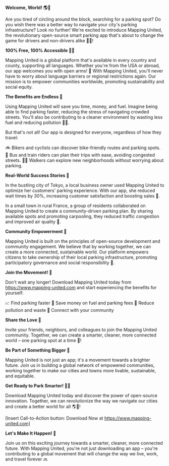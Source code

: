 **Welcome, World! 🌎💬**

Are you tired of circling around the block, searching for a parking spot? Do you wish there was a better way to navigate your city's parking infrastructure? Look no further! We're excited to introduce Mapping United, the revolutionary open-source smart parking app that's about to change the game for drivers and non-drivers alike 🚗👥!

**100% Free, 100% Accessible 💸🌟**

Mapping United is a global platform that's available in every country and county, supporting all languages. Whether you're from the USA or abroad, our app welcomes you with open arms! 🤗 With Mapping United, you'll never have to worry about language barriers or regional restrictions again. Our mission is to empower communities worldwide, promoting sustainability and social equity.

**The Benefits are Endless 🌈**

Using Mapping United will save you time, money, and fuel. Imagine being able to find parking faster, reducing the stress of navigating crowded streets. You'll also be contributing to a cleaner environment by wasting less fuel and reducing pollution 🌿💚.

But that's not all! Our app is designed for everyone, regardless of how they travel:

🚲 Bikers and cyclists can discover bike-friendly routes and parking spots.
🚌 Bus and train riders can plan their trips with ease, avoiding congested streets.
🏃‍♂️ Walkers can explore new neighborhoods without worrying about parking.

**Real-World Success Stories 🌆**

In the bustling city of Tokyo, a local business owner used Mapping United to optimize her customers' parking experience. With our app, she reduced wait times by 30%, increasing customer satisfaction and boosting sales 💸.

In a small town in rural France, a group of residents collaborated on Mapping United to create a community-driven parking plan. By sharing available spots and promoting carpooling, they reduced traffic congestion and improved air quality 🌿.

**Community Empowerment 🌟**

Mapping United is built on the principles of open-source development and community engagement. We believe that by working together, we can create a more connected, sustainable world. Our platform empowers citizens to take ownership of their local parking infrastructure, promoting participatory governance and social responsibility 💪.

**Join the Movement! 🌟**

Don't wait any longer! Download Mapping United today from https://www.mapping-united.com and start experiencing the benefits for yourself:

📈 Find parking faster
💸 Save money on fuel and parking fees
🌿 Reduce pollution and waste
💬 Connect with your community

**Share the Love 🤗**

Invite your friends, neighbors, and colleagues to join the Mapping United community. Together, we can create a smarter, cleaner, more connected world – one parking spot at a time 🚀!

**Be Part of Something Bigger 🌈**

Mapping United is not just an app; it's a movement towards a brighter future. Join us in building a global network of empowered communities, working together to make our cities and towns more livable, sustainable, and equitable.

**Get Ready to Park Smarter! 🚗💥**

Download Mapping United today and discover the power of open-source innovation. Together, we can revolutionize the way we navigate our cities and create a better world for all 🌎💖!

[Insert Call-to-Action button: Download Now at https://www.mapping-united.com]

**Let's Make It Happen! 🚀**

Join us on this exciting journey towards a smarter, cleaner, more connected future. With Mapping United, you're not just downloading an app – you're contributing to a global movement that will change the way we live, work, and travel forever 🔜